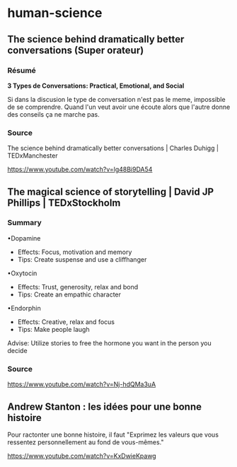 # human-science


## The science behind dramatically better conversations  (Super orateur)

### Résumé

__3 Types de Conversations: Practical, Emotional, and Social__

Si dans la discusion le type de conversation n'est pas le meme, impossible de se comprendre. Quand l'un veut avoir une écoute alors que l'autre donne des conseils ça ne marche pas.

### Source

The science behind dramatically better conversations | Charles Duhigg | TEDxManchester

https://www.youtube.com/watch?v=lg48Bi9DA54 

## The magical science of storytelling | David JP Phillips | TEDxStockholm

### Summary 

•Dopamine
- Effects: Focus, motivation and memory
- Tips: Create suspense and use a cliffhanger

•Oxytocin
- Effects: Trust, generosity, relax and bond
- Tips: Create an empathic character

•Endorphin
- Effects: Creative, relax and focus
- Tips: Make people laugh 

Advise: Utilize stories to free the hormone you want in the person you decide

### Source 

https://www.youtube.com/watch?v=Nj-hdQMa3uA


## Andrew Stanton : les idées pour une bonne histoire


Pour ractonter une bonne histoire, il faut "Exprimez les valeurs que vous ressentez personnellement au fond de vous-mêmes."

https://www.youtube.com/watch?v=KxDwieKpawg
